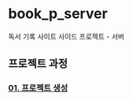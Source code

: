 # book_p_server
독서 기록 사이트 사이드 프로젝트 - 서버

## 프로젝트 과정
### [01. 프로젝트 생성](https://ejimdev.github.io/pook_p/spBookP1/)
